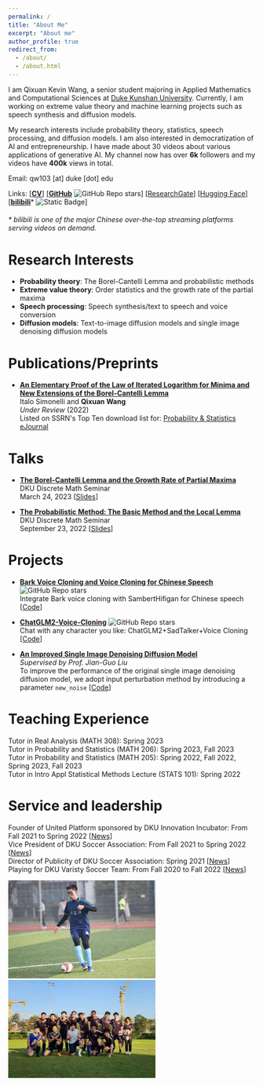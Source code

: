 ```yaml
---
permalink: /
title: "About Me"
excerpt: "About me"
author_profile: true
redirect_from: 
  - /about/
  - /about.html
---
```


I am Qixuan Kevin Wang, a senior student majoring in Applied Mathematics and Computational Sciences at [Duke Kunshan University](https://www.dukekunshan.edu.cn/). Currently, I am working on extreme value theory and machine learning projects such as speech synthesis and diffusion models.

My research interests include probability theory, statistics, speech processing, and diffusion models. I am also interested in democratization of AI and entrepreneurship. I have made about 30 videos about various applications of generative AI. My channel now has over **6k** followers and my videos have **400k** views in total.

Email: qw103 [at] duke [dot] edu

Links: [[**CV**](https://kevinwang676.github.io/files/Qixuan-Wang-CV.pdf)] [[**GitHub**](https://github.com/KevinWang676) ![GitHub Repo stars](https://img.shields.io/github/stars/KevinWang676)] [[ResearchGate](https://www.researchgate.net/profile/Qixuan-Wang-14)] [[Hugging Face](https://huggingface.co/kevinwang676)] [[**bilibili**](https://space.bilibili.com/501495851?spm_id_from=333.788.0.0)* ![Static Badge](https://img.shields.io/badge/followers-6k-blue?link=https%3A%2F%2Fspace.bilibili.com%2F501495851%3Fspm_id_from%3D333.788.0.0)]
<h6> * bilibili is one of the major Chinese over-the-top streaming platforms serving videos on demand.</h6>

Research Interests
======
* **Probability theory**: The Borel-Cantelli Lemma and probabilistic methods
* **Extreme value theory**: Order statistics and the growth rate of the partial maxima
* **Speech processing**: Speech synthesis/text to speech and voice conversion
* **Diffusion models**: Text-to-image diffusion models and single image denoising diffusion models

Publications/Preprints
======
* [**An Elementary Proof of the Law of Iterated Logarithm for Minima and New Extensions of the Borel-Cantelli Lemma**](https://papers.ssrn.com/sol3/papers.cfm?abstract_id=4240800) \
Italo Simonelli and **Qixuan Wang** \
*Under Review* (2022) \
Listed on SSRN's Top Ten download list for: [Probability & Statistics eJournal](https://urldefense.com/v3/__https:/papers.ssrn.com/sol3/topten/topTenResults.cfm?groupingId=4214879&netorjrnl=jrnl__;!!OToaGQ!oIaNe53IGIiUW12wd_s49DYbSMLkJRiz7S0uNpsHu69kXDys0TXobPUo_0FX2-gUexyNaoKe_XHBBDTvVWUrbFtsxv7_HNlCncS-ilyIMNjQQ80$)

Talks
======
* [**The Borel-Cantelli Lemma and the Growth Rate of Partial Maxima**](https://sites.duke.edu/kits_team_101_48585/2023/03/21/2023-03-24/) \
DKU Discrete Math Seminar \
March 24, 2023 [[Slides](https://sites.duke.edu/kits_team_101_48585/files/2023/03/The_Borel_Cantelli_Lemma_and_the_Growth_Rate_of_Partial_Maxima.pdf)]

* [**The Probabilistic Method: The Basic Method and the Local Lemma**](https://sites.duke.edu/kits_team_101_48585/2022/09/12/discrete-math-seminar-sept-23rd/) \
DKU Discrete Math Seminar \
September 23, 2022 [[Slides](https://sites.duke.edu/kits_team_101_48585/files/2022/09/Probabilistic_method.pdf)] 

Projects
======
* [**Bark Voice Cloning and Voice Cloning for Chinese Speech**](https://github.com/KevinWang676/Bark-Voice-Cloning) ![GitHub Repo stars](https://img.shields.io/github/stars/KevinWang676/Bark-Voice-Cloning)\
Integrate Bark voice cloning with SambertHifigan for Chinese speech [[Code](https://github.com/KevinWang676/Bark-Voice-Cloning)]

* [**ChatGLM2-Voice-Cloning**](https://github.com/KevinWang676/ChatGLM2-Voice-Cloning) ![GitHub Repo stars](https://img.shields.io/github/stars/KevinWang676/ChatGLM2-Voice-Cloning)\
Chat with any character you like: ChatGLM2+SadTalker+Voice Cloning [[Code](https://github.com/KevinWang676/ChatGLM2-Voice-Cloning)]

* [**An Improved Single Image Denoising Diffusion Model**](https://github.com/KevinWang676/Improved-SinDDM) \
*Supervised by Prof. Jian-Guo Liu* \
To improve the performance of the original single image denoising diffusion model, we adopt input perturbation method by introducing a parameter `new_noise` [[Code](https://github.com/KevinWang676/Improved-SinDDM)]

Teaching Experience
======
Tutor in Real Analysis (MATH 308): Spring 2023 \
Tutor in Probability and Statistics (MATH 206): Spring 2023, Fall 2023 \
Tutor in Probability and Statistics (MATH 205): Spring 2022, Fall 2022, Spring 2023, Fall 2023 \
Tutor in Intro Appl Statistical Methods Lecture (STATS 101): Spring 2022

Service and leadership
======
Founder of United Platform sponsored by DKU Innovation Incubator: From Fall 2021 to Spring 2022 [[News](https://mp.weixin.qq.com/s/qgsXM5JV3MfNsVsN3nZl0w)] \
Vice President of DKU Soccer Association: From Fall 2021 to Spring 2022 [[News](https://mp.weixin.qq.com/s/eos7DjfaDzte2vCGepQpBA)] \
Director of Publicity of DKU Soccer Association: Spring 2021 [[News](https://mp.weixin.qq.com/s/AulYRjGrzUT-tzp8AiZiHg)] \
Playing for DKU Varisty Soccer Team: From Fall 2020 to Fall 2022 [[News](https://athletics.dukekunshan.edu.cn/latest-in-athletics/meet-dku-varsity-teams/)]

<p float="left">
  <img src="/images/soccer.jpg" width="300" />
  <img src="/images/xray_one.jpg" width="300" /> 
</p>
